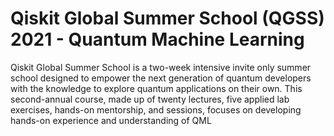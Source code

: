 # Qiskit Global Summer School (QGSS) 2021 - Quantum Machine Learning
Qiskit Global Summer School is a two-week intensive invite only summer school designed to empower the next generation of quantum developers with the knowledge to explore quantum applications on their own. This second-annual course, made up of twenty lectures, five applied lab exercises, hands-on mentorship, and sessions, focuses on developing hands-on experience and understanding of QML

